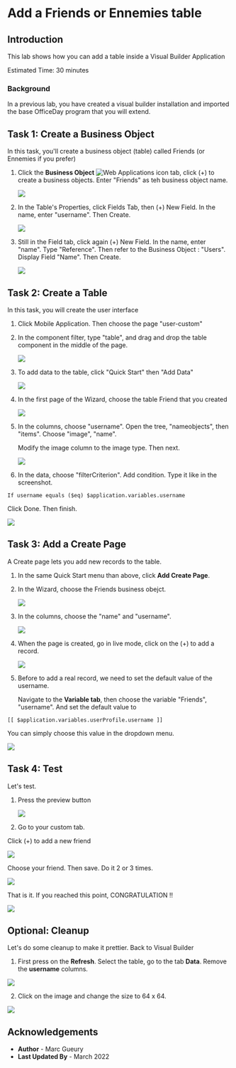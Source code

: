 # Add a Friends or Ennemies table

## Introduction

This lab shows how you can add a table inside a Visual Builder Application

Estimated Time:  30 minutes

### Background

In a previous lab, you have created a visual builder installation and imported the base OfficeDay program that you will extend.

## Task 1: Create a Business Object

In this task, you'll create a business object (table) called Friends (or Ennemies if you prefer)

1.  Click the **Business Object** ![Web Applications icon](./images/vbcsmd_webapp_icon.png) tab, click (+) to create a business objects. Enter "Friends" as teh business object name.

    ![](./images/friend-bo-create.png)

2.  In the Table's Properties, click Fields Tab, then (+) New Field. In the name, enter "username". Then Create.

    ![](./images/friend-bo-add-field-username.png)

3.  Still in the Field tab, click again (+) New Field. In the name, enter "name". Type "Reference". Then refer to the Business Object : "Users". Display Field "Name". Then Create.

    ![](./images/friend-bo-add-field-name.png)

## Task 2: Create a Table

In this task, you will create the user interface

1.  Click Mobile Application. Then choose the page "user-custom"
2.  In the component filter, type "table", and drag and drop the table component in the middle of the page. 

    ![](./images/friend-table-component.png)

3. To add data to the table, click "Quick Start" then "Add Data"

    ![](./images/friend-table.png)

4. In the first page of the Wizard, choose the table Friend that you created

    ![](./images/friend-table-businessobject.png)

4. In the columns, choose "username". Open the tree, "nameobjects", then "items". Choose "image", "name".
   
   Modify the image column to the image type. Then next.

    ![](./images/friend-table-columns.png)

4. In the data, choose "filterCriterion". Add condition. Type it like in the screenshot. 
   
```
If username equals ($eq) $application.variables.username
```

Click Done. Then finish.

![](./images/friend-table-filter-criterion.png)


## Task 3: Add a Create Page 

A Create page lets you add new records to the table.

1.  In the same Quick Start menu than above, click **Add Create Page**.
2.  In the Wizard, choose the Friends business obejct.

    ![](./images/friend-create-wizard-bo.png)

2.  In the columns, choose the "name" and "username".

    ![](./images/friend-create-wizard-columns.png)

3.  When the page is created, go in live mode, click on the (+) to add a record. 

    ![](./images/friend-create-navigate.png)

4.  Before to add a real record, we need to set the default value of the username.

    Navigate to the **Variable tab**, then choose the variable "Friends", "username". And set the default value to 

```
[[ $application.variables.userProfile.username ]]
```
You can simply choose this value in the dropdown menu.

![](./images/friend-create-username-default-value.png)

## Task 4: Test

Let's test.

1.  Press the preview button

    ![](./images/friend-start.png)

2.  Go to your custom tab.

Click (+) to add a new friend

![](./images/friend-preview.png)  

Choose your friend. Then save. Do it 2 or 3 times.

![](./images/friend-preview-create.png) 

That is it. If you reached this point, CONGRATULATION !!

![](./images/friend-preview-done.png)  

## Optional: Cleanup

Let's do some cleanup to make it prettier. Back to Visual Builder

1. First press on the **Refresh**. Select the table, go to the tab **Data**. Remove the **username** columns.

![](./images/friend-cleanup.png)  

2. Click on the image and change the size to 64 x 64.  

![](./images/friend-cleanup2.png)    

## Acknowledgements

* **Author** - Marc Gueury
* **Last Updated By** - March 2022
